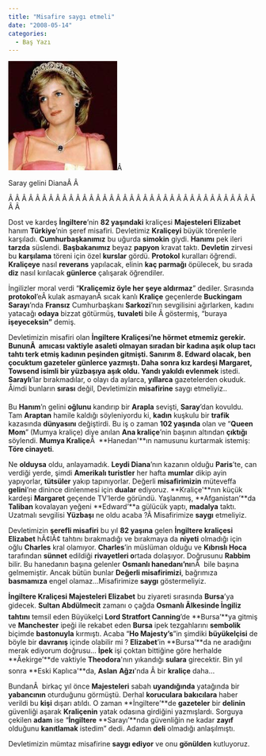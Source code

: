 ```yaml
---
title: "Misafire saygı etmeli"
date: "2008-05-14"
categories: 
  - Baş Yazı
---
```


[![4481718.jpg](../uploads/2008/05/4481718.jpg)](../uploads/2008/05/4481718.jpg "4481718.jpg")Â 

Saray gelini DianaÂ Â 

Â Â Â Â Â Â Â Â Â Â Â Â Â Â Â Â Â Â Â Â Â Â Â Â Â Â Â Â Â Â Â Â Â Â Â Â Â Â Â 

Dost ve kardeş **İngiltere**’nin **82 yaşındaki** kraliçesi **Majesteleri Elizabet** hanım **Türkiye**’nin şeref misafiri. Devletimiz **Kraliçeyi** büyük törenlerle karşıladı. **Cumhurbaşkanımız** bu uğurda **simokin** giydi. **Hanımı** pek ileri **tarzda** süslendi. **Başbakanımız** beyaz **papyon** kravat taktı. **Devletin** zirvesi bu **karşılama** töreni için özel **kurslar** gördü. **Protokol** kuralları öğrendi. **Kraliçeye** nasıl **reverans** yapılacak, elinin **kaç parmağı** öpülecek, bu sırada **diz** nasıl kırılacak **günlerce** çalışarak öğrendiler.

İngilizler moral verdi “**Kraliçemiz öyle her şeye aldırmaz**” dediler. Sırasında **protokol**’eÂ kulak asmayanÂ sıcak kanlı **Kraliçe** geçenlerde **Buckingam Sarayı**’nda **Fransız** Cumhurbaşkanı **Sarkozi**’nın sevgilisini ağırlarken, kadını yatacağı **odaya** bizzat götürmüş, **tuvaleti** bile Â göstermiş, “buraya **işeyeceksin”** demiş.

Devletimizin misafiri olan **İngiltere Kraliçesi’**ne hörmet etmemiz gerekir. BununÂ  amıcası vaktiyle **asaleti** olmayan sıradan bir **kadına** aşık olup **tacı tahtı** terk etmiş **kadının** peşinden gitmişti. Sanırım **8\. Edward** olacak, ben çocuktum **gazeteler** günlerce yazmıştı. Daha sonra kız kardeşi **Margaret, Towsend** isimli bir yüzbaşıya aşık oldu. Yandı yakıldı e**vlenmek** istedi. **Saraylı**’lar bırakmadılar, o olayı da aylarca, **yıllarca** gazetelerden okuduk. Åimdi bunların **sırası** değil, Devletimizin **misafirine** saygı etmeliyiz..

Bu **Hanım**’n gelini **oğlunu** kandırıp bir **Arapla** sevişti, **Saray**’dan kovuldu. Tam **Araptan** hamile kaldığı söyleniyordu ki, **kadın** kuşkulu bir **trafik** kazasında **dünyasını** değiştirdi. Bu iş o zaman **102 yaşında** olan ve “**Queen Mom**” (Mumya kraliçe) diye anılan **Ana kraliçe**’nin başının altından **çıktığı** söylendi. **Mumya Kraliçe**Â  **Hanedan'**ın namusunu kurtarmak istemiş: **Töre cinayeti**.

Ne **olduysa** oldu, anlayamadık. **Leydi Diana**’nın kazanın olduğu **Paris**’te, can verdiği yerde, şimdi **Amerikalı turistler** her hafta **mumlar** dikip ayin yapıyorlar, **tütsüler** yakıp tapınıyorlar. Değerli **misafirimizin** müteveffa **gelini**’ne dinince dinlenmesi için **dualar** ediyoruz. **Kraliçe'**nın küçük kardeşi **Margaret** geçende TV’lerde göründü. Yaşlanmış, **Afganistan’**da **Taliban** kovalayan yeğeni **Edward’**a gülücük yaptı, **madalya** taktı. Uzatmalı sevgilisi **Yüzbaşı** ne oldu acaba ?Â Misafirimize **saygı** etmeliyiz.

Devletimizin **şerefli misafiri** bu yıl **82 yaşına** gelen **İngiltere kraliçesi** **Elizabet** hÃ¢lÃ¢ tahtını bırakmadığı ve bırakmaya da **niyeti** olmadığı için oğlu **Charles** kral olamıyor. **Charles**’in müslüman olduğu ve **Kıbrıslı Hoca** tarafından **sünnet** edildiği **rivayetleri o**rtada dolaşıyor. Doğrusunu **Rabbim** bilir. Bu hanedanın başına gelenler **Osmanlı hanedanı’nı**nÂ  bile başına gelmemiştir. Ancak bütün bunlar **Değerli misafirimizi**, bağrımıza **basmamıza** engel olamaz…Misafirimize **saygı** göstermeliyiz.

**İngiltere Kraliçesi Majesteleri Elizabet** bu ziyareti sırasında **Bursa**’ya gidecek. **Sultan Abdülmecit** zamanı o çağda **Osmanlı Ãlkesinde İngiliz tahtını** temsil eden Büyükelçi **Lord Stratfort Canning**’de **Bursa’**ya gitmiş ve **Manchester** ipeği ile rekabet eden **Bursa** ipek tezgahlarını **sembolik** biçimde **bastonuyla** kırmıştı. Acaba “**Ho Majesty’s**”in şimdiki **büyükelçisi** de böyle bir **davranış** içinde olabilir mi ? **Elizabet**’in **Bursa’**da ne aradığını merak ediyorum doğrusu… **İpek** işi çoktan bittiğine göre herhalde **Ãekirge’**de vaktiyle **Theodora**'nın yıkandığı **sulara** girecektir. Bin yıl sonra **Eski Kaplıca'**da, **Aslan** **Ağzı**'nda Â bir **kraliçe** daha...

BundanÂ  birkaç yıl önce **Majesteleri** sabah **uyandığında** yatağında bir **yabancının** oturduğunu görmüştü. Derhal **koruculara bakıcılara** haber verildi bu **kişi** dışarı atıldı. O zaman **İngiltere’**de **gazeteler** bir **delinin** güvenliği aşarak **Kraliçenin** yatak odasına girdiğini yazmışlardı. Sorguya çekilen **adam** ise “**İngiltere** **Sarayı’**nda güvenliğin ne kadar **zayıf** olduğunu **kanıtlamak** istedim” dedi. Adamın **deli** olmadığı anlaşılmıştı.

Devletimizin mümtaz misafirine **saygı ediyor** ve onu **gönülden** kutluyoruz.
